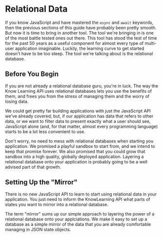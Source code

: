 # Relational Data

If you know JavaScript and have mastered the ```async``` and ```await``` keywords, then the previous sections of this guide have probably been pretty smooth.
But now it is time to bring in another tool.
The tool we're bringing in is one of the most battle tested ones out there.
This tool has stood the test of time for the past 50 years as a useful component for almost every type of multi-user application imaginable.
Luckily, the learning curve to get started doesn't have to be too steep.
The tool we're talking about is the relational database.

## Before You Begin

If you are not already a relational database guru, you're in luck.
The way the Know Learning API uses relational databases lets you use the benefits of them, and frees you from the stress of managing them and the worry of losing data.

We could get pretty far building applications with just the JavaScript API we've already covered;
but, if our application has data that refers to other data, or we want to filter data to present exactly what a user should see, JavaScript alone (and, for that matter, almost every programming language) starts to be a lot less convenient to use.

Don't worry, no need to mess with relational databases when starting you application.
We promised a playful sandbox to start from, and we intend to keep that promise forever.
We also promised that you could grow that sandbox into a high quality, globally deployed application.
Layering a relational database onto your application is probably going to be a well advised part of that growth.

## Setting Up the "Mirror"

There is no new JavaScript API to learn to start using relational data in your application.
You just need to inform the KnowLearning API what parts of states you want to mirror into a relational database.

The term "mirror" sums up our simple approach to layering the power of a relational database onto your applciations.
We make it easy to set up a database as a simple mirror of the data that you are already comfortable managing in JSON state objects.
